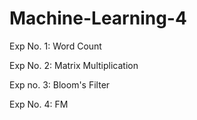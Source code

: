 # Machine-Learning-4

Exp No. 1: Word Count

Exp No. 2: Matrix Multiplication

Exp no. 3: Bloom's Filter

Exp No. 4: FM


